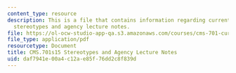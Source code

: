 ```yaml
---
content_type: resource
description: This is a file that contains information regarding current debates in
  stereotypes and agency lecture notes.
file: https://ol-ocw-studio-app-qa.s3.amazonaws.com/courses/cms-701-current-debates-in-media-spring-2015/daf7941e00a4c12ae85f76dd2c8f839d_MITCMS_701S15_Stereotype.pdf
file_type: application/pdf
resourcetype: Document
title: CMS.701s15 Stereotypes and Agency Lecture Notes
uid: daf7941e-00a4-c12a-e85f-76dd2c8f839d
---
```

